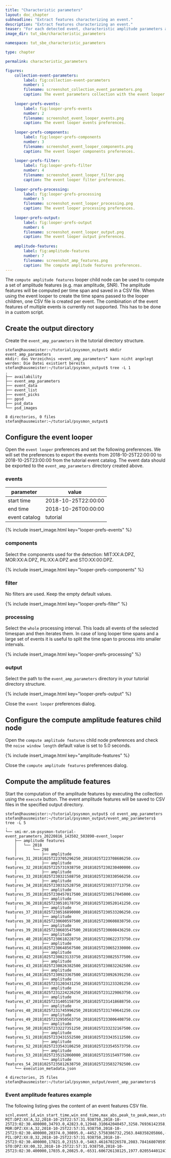 ```yaml
---
title: "Characteristic parameters"
layout: doc_chapter
subheadline: "Extract features characterizing an event."
description: "Extract features characterizing an event."
teaser: "For each detected event, characteristic amplitude parameters are computed which can be used to search for similarities amoung the individual events."
image_dir: tut_sbe/characteristic_parameters

namespace: tut_sbe_characteristic_parameters

type: chapter

permalink: characteristic_parameters

figures:
    collection-event-parameters:
        label: fig:collection-event-parameters
        number: 1
        filename: screenshot_collection_event_parameters.png
        caption: The event parameters collection with the event looper node and the compute amplitude features child node.
        
    looper-prefs-events:
        label: fig:looper-prefs-events
        number: 2
        filename: screenshot_event_looper_events.png
        caption: The event looper events preferences.
        
    looper-prefs-components:
        label: fig:looper-prefs-components
        number: 3
        filename: screenshot_event_looper_components.png
        caption: The event looper components preferences.
        
    looper-prefs-filter:
        label: fig:looper-prefs-filter
        number: 4
        filename: screenshot_event_looper_filter.png
        caption: The event looper filter preferences.
        
    looper-prefs-processing:
        label: fig:looper-prefs-processing
        number: 5
        filename: screenshot_event_looper_processing.png
        caption: The event looper processing preferences.
        
    looper-prefs-output:
        label: fig:looper-prefs-output
        number: 6
        filename: screenshot_event_looper_output.png
        caption: The event looper output preferences.
        
    amplitude-features:
        label: fig:amplitude-features
        number: 7
        filename: screenshot_amp_features.png
        caption: The compute amplitude features preferences.
---
```

The `compute amplitude features` looper child node can be used to compute a set of amplitude features (e.g. max amplitude, SNR). The amplitude features will be computed per time span and saved in a CSV file. When using the event looper to create the time spans passed to the looper children, one CSV file is created per event. The combination of the event features of multiple events is currently not supported. This has to be done in a custom script.

## Create the output directory
Create the `event_amp_parameters` in the tutorial directory structure.

~~~console
stefan@hausmeister:~/tutorial/psysmon_output$ mkdir event_amp_parameters
mkdir: das Verzeichnis »event_amp_parameters“ kann nicht angelegt werden: Die Datei existiert bereits
stefan@hausmeister:~/tutorial/psysmon_output$ tree -L 1
.
├── availability
├── event_amp_parameters
├── event_data
├── event_list
├── event_picks
├── ppsd
├── psd_data
└── psd_images

8 directories, 0 files
stefan@hausmeister:~/tutorial/psysmon_output$ 
~~~

## Configure the event looper

Open the `event looper` preferences and set the following preferences. We will set the preferences to export the events from 2018-10-25T22:00:00 to 2018-10-25T23:00:00 from the tutorial event catalog. The event data should be exported to the `event_amp_parameters` directory created above.

### events

| parameter                | value               |
|--------------------------|---------------------|
| start time               | 2018-10-25T22:00:00 |
| end time                 | 2018-10-26T00:00:00 |
| event catalog            | tutorial            |

{% include insert_image.html key="looper-prefs-events" %}

### components

Select the components used for the detection: MIT:XX:A:DPZ, MOR:XX:A:DPZ, PIL:XX:A:DPZ and STO:XX:00:DPZ.

{% include insert_image.html key="looper-prefs-components" %}

### filter
No filters are used. Keep the empty default values.

{% include insert_image.html key="looper-prefs-filter" %}

### processing
Select the `whole` processing interval. This loads all events of the selected timespan and then iterates them. In case of long looper time spans and a large set of events it is useful to split the time span to process into smaller intervals.

{% include insert_image.html key="looper-prefs-processing" %}

### output
Select the path to the `event_amp_parameters` directory in your tutorial directory structure.

{% include insert_image.html key="looper-prefs-output" %}

Close the `event looper` preferences dialog.

## Configure the compute amplitude features child node
Open the `compute amplitude features` child node preferences and check the `noise window length` default value is set to 5.0 seconds.

{% include insert_image.html key="amplitude-features" %}

Close the `compute amplitude features` preferences dialog.

## Compute the amplitude features
Start the computation of the amplitude features by executing the collection using the `execute` button. The event amplitude features will be saved to CSV files in the specified output directory.

~~~console
stefan@hausmeister:~/tutorial/psysmon_output$ cd event_amp_parameters
stefan@hausmeister:~/tutorial/psysmon_output/event_amp_parameters$ tree -L 5
.
└── smi-mr.sm-psysmon-tutorial-event_parameters_20220816_143502_503890-event_looper
    ├── amplitude features
    │   └── 2018
    │       └── 298
    │           ├── amplitude features_31_20181025T223705296250_20181025T223708686250.csv
    │           ├── amplitude features_32_20181025T225731938750_20181025T230230400000.csv
    │           ├── amplitude features_33_20181025T230321588750_20181025T230330566250.csv
    │           ├── amplitude features_34_20181025T230332528750_20181025T230337713750.csv
    │           ├── amplitude features_35_20181025T230457017500_20181025T230517045000.csv
    │           ├── amplitude features_36_20181025T230510178750_20181025T230520141250.csv
    │           ├── amplitude features_37_20181025T230516890000_20181025T230533206250.csv
    │           ├── amplitude features_38_20181025T230600597500_20181025T230608838750.csv
    │           ├── amplitude features_39_20181025T230603547500_20181025T230608436250.csv
    │           ├── amplitude features_40_20181025T230618228750_20181025T230622373750.csv
    │           ├── amplitude features_41_20181025T230648567500_20181025T230652330000.csv
    │           ├── amplitude features_42_20181025T230823133750_20181025T230825577500.csv
    │           ├── amplitude features_43_20181025T230826382500_20181025T230832262500.csv
    │           ├── amplitude features_44_20181025T230923367500_20181025T230926391250.csv
    │           ├── amplitude features_45_20181025T231203431250_20181025T231233201250.csv
    │           ├── amplitude features_46_20181025T231224226250_20181025T231229863750.csv
    │           ├── amplitude features_47_20181025T231405158750_20181025T231418688750.csv
    │           ├── amplitude features_48_20181025T231745996250_20181025T231749641250.csv
    │           ├── amplitude features_49_20181025T232950563750_20181025T233006408750.csv
    │           ├── amplitude features_50_20181025T233227351250_20181025T233232167500.csv
    │           ├── amplitude features_51_20181025T233431552500_20181025T233435112500.csv
    │           ├── amplitude features_52_20181025T233543186250_20181025T233545573750.csv
    │           ├── amplitude features_53_20181025T235152060000_20181025T235154977500.csv
    │           └── amplitude features_54_20181025T235812638750_20181025T235832792500.csv
    └── execution_metadata.json

4 directories, 25 files
stefan@hausmeister:~/tutorial/psysmon_output/event_amp_parameters$ 
~~~

### Event amplitude features example
The following listing gives the content of an event features CSV file.

~~~csv
scnl,event_id,win_start_time,win_end_time,max_abs,peak_to_peak,mean,std,median,snr,snr_max_mean,snr_max_max
MIT:DPZ:XX:A,32,2018-10-25T22:57:31.938750,2018-10-25T23:02:30.400000,34793.0,42823.0,12948.310642040457,3258.76936142358,12884.0,1.02,2.66,2.51
MOR:DPZ:XX:A,32,2018-10-25T22:57:31.938750,2018-10-25T23:02:30.400000,20374.0,30895.0,-4452.5758386732,2563.848358205866,-4465.0,1.12,4.43,3.89
PIL:DPZ:XX:B,32,2018-10-25T22:57:31.938750,2018-10-25T23:02:30.400000,17821.0,23153.0,-5463.461670226578,2083.784168070597,-5444.0,1.06,3.24,2.98
STO:DPZ:XX:00,32,2018-10-25T22:57:31.938750,2018-10-25T23:02:30.400000,17035.0,20825.0,-6531.606726138125,1977.020554401247,-6538.0,1.04,2.61,2.43
~~~

